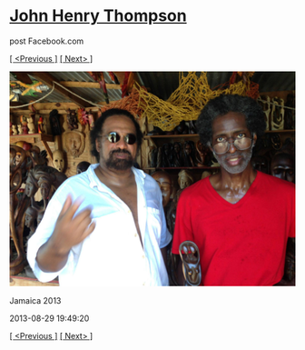 # [John Henry Thompson](../README.md)
post Facebook.com

[[ <Previous ]](2013-08-29-9.md) [[ Next> ]](2013-08-29-11.md)

[![](../media/2013-08-29/Jamaica-2021.jpg)](../README.md)

Jamaica 2013

2013-08-29 19:49:20

[[ <Previous ]](2013-08-29-9.md) [[ Next> ]](2013-08-29-11.md)